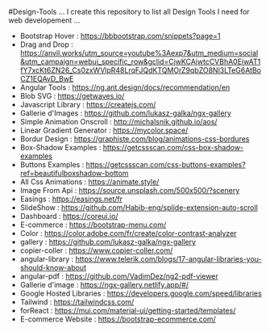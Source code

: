 #Design-Tools
...
I create this repository to list all Design Tools I need for web developement
...
- Bootstrap Hover : https://bbbootstrap.com/snippets?page=1
- Drag and Drop : https://anvil.works/utm_source=youtube%3Aexp7&utm_medium=social&utm_campaign=webui_specific_row&gclid=CjwKCAjwtcCVBhA0EiwAT1fY7xcKt6ZN26_Cs0zxWVlpR48LrqFJQdKTQMOrZ9qbZO8Nl3LTeG6AtBoCZ1EQAvD_BwE
- Angular Tools : https://ng.ant.design/docs/recommendation/en
- Blob SVG : https://getwaves.io/
- Javascript Library : https://createjs.com/
- Gallerie d'Images : https://github.com/lukasz-galka/ngx-gallery
- Simple Animation Onscroll : http://michalsnik.github.io/aos/
- Linear Gradient Generator : https://mycolor.space/
- Bordur Design : https://graphiste.com/blog/animations-css-bordures
- Box-Shadow Examples : https://getcssscan.com/css-box-shadow-examples
- Buttons Examples : https://getcssscan.com/css-buttons-examples?ref=beautifulboxshadow-bottom
- All Css Animations : https://animate.style/
- Image From Api : https://source.unsplash.com/500x500/?scenery 
- Easings : https://easings.net/fr
- SlideShow : https://github.com/Habib-eng/splide-extension-auto-scroll
- Dashboard : https://coreui.io/
- E-commerce : https://bootstrap-menu.com/
- Color : https://color.adobe.com/fr/create/color-contrast-analyzer
- gallery : https://github.com/lukasz-galka/ngx-gallery
- copier-coller : https://www.copier-coller.com/
- angular-library : https://www.telerik.com/blogs/17-angular-libraries-you-should-know-about
- angular-pdf : https://github.com/VadimDez/ng2-pdf-viewer
- Gallerie d'image : https://ngx-gallery.netlify.app/#/
- Google Hosted Libraries : https://developers.google.com/speed/libraries
- Tailwind : https://tailwindcss.com/
- forReact : https://mui.com/material-ui/getting-started/templates/
- E-commerce Website : https://bootstrap-ecommerce.com/
